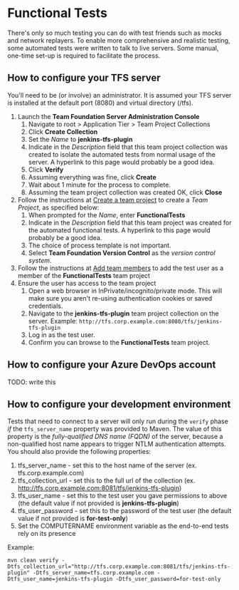 Functional Tests
================
There's only so much testing you can do with test friends such as mocks and network replayers.  To enable more comprehensive and realistic testing, some automated tests were written to talk to live servers.  Some manual, one-time set-up is required to facilitate the process.

How to configure your TFS server
--------------------------------
You'll need to be (or involve) an administrator.  It is assumed your TFS server is installed at the default port (8080) and virtual directory (/tfs).

1. Launch the **Team Foundation Server Administration Console**
    1. Navigate to root > Application Tier > Team Project Collections
    2. Click **Create Collection**
    3. Set the *Name* to **jenkins-tfs-plugin**
    4. Indicate in the *Description* field that this team project collection was created to isolate the automated tests from normal usage of the server.  A hyperlink to this page would probably be a good idea.
    5. Click **Verify**
    6. Assuming everything was fine, click **Create**
    7. Wait about 1 minute for the process to complete.
    8. Assuming the team project collection was created OK, click **Close**
2. Follow the instructions at [Create a team project](https://msdn.microsoft.com/library/ms181477.aspx) to create a *Team Project*, as specified below:
    1. When prompted for the *Name*, enter **FunctionalTests**
    2. Indicate in the *Description* field that this team project was created for the automated functional tests.  A hyperlink to this page would probably be a good idea.
    3. The choice of process template is not important.
    4. Select **Team Foundation Version Control** as the *version control system*.
4. Follow the instructions at [Add team members](https://msdn.microsoft.com/en-us/library/jj920206.aspx) to add the test user as a member of the **FunctionalTests** team project
5. Ensure the user has access to the team project
    1. Open a web browser in InPrivate/incognito/private mode.  This will make sure you aren't re-using authentication cookies or saved credentials.
    2. Navigate to the **jenkins-tfs-plugin** team project collection on the server.  Example:  `http://tfs.corp.example.com:8080/tfs/jenkins-tfs-plugin`
    3. Log in as the test user.
    4. Confirm you can browse to the **FunctionalTests** team project.


How to configure your Azure DevOps account
-------------------------------------------
TODO: write this


How to configure your development environment
---------------------------------------------
Tests that need to connect to a server will only run during the `verify` phase *if* the `tfs_server_name` property was provided to Maven.  The value of this property is the *fully-qualified DNS name (FQDN)* of the server, because a non-qualified host name appears to trigger NTLM authentication attempts.
You should also provide the following properties:

1. tfs_server_name - set this to the host name of the server (ex. tfs.corp.example.com)
2. tfs_collection_url - set this to the full url of the collection (ex. http://tfs.corp.example.com:8081/tfs/jenkins-tfs-plugin)
3. tfs_user_name - set this to the test user you gave permissions to above (the default value if not provided is **jenkins-tfs-plugin**)
4. tfs_user_password - set this to the password of the test user (the default value if not provided is **for-test-only**)
5. Set the COMPUTERNAME environment variable as the end-to-end tests rely on its presence

Example:

    mvn clean verify -Dtfs_collection_url="http://tfs.corp.example.com:8081/tfs/jenkins-tfs-plugin" -Dtfs_server_name=tfs.corp.example.com -Dtfs_user_name=jenkins-tfs-plugin -Dtfs_user_password=for-test-only

